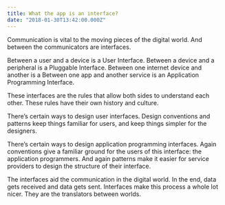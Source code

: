 ```yaml
---
title: What the app is an interface?
date: "2018-01-30T13:42:00.000Z"
---
```


Communication is vital to the moving pieces of the digital world. And between the communicators are interfaces.

Between a user and a device is a User Interface.
Between a device and a peripheral is a Pluggable Interface.
Between one internet device and another is a 
Between one app and another service is an Application Programming Interface.

These interfaces are the rules that allow both sides to understand each other. These rules have their own history and culture.

There’s certain ways to design user interfaces. Design conventions and patterns keep things familiar for users, and keep things simpler for the designers.

There’s certain ways to design application programming interfaces. Again conventions give a familiar ground for the users of this interface: the application programmers. And again patterns make it easier for service providers to design the structure of their interface.

The interfaces aid the communication in the digital world. In the end, data gets received and data gets sent. Interfaces make this process a whole lot nicer. They are the translators between worlds.